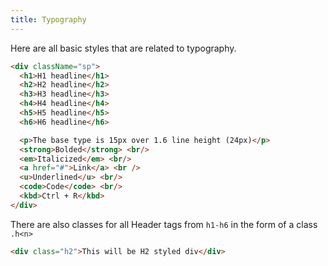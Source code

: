 ```yaml
---
title: Typography
---
```


Here are all basic styles that are related to typography.

```html live
<div className="sp">
  <h1>H1 headline</h1>
  <h2>H2 headline</h2>
  <h3>H3 headline</h3>
  <h4>H4 headline</h4>
  <h5>H5 headline</h5>
  <h6>H6 headline</h6>

  <p>The base type is 15px over 1.6 line height (24px)</p>
  <strong>Bolded</strong> <br/>
  <em>Italicized</em> <br/>
  <a href="#">Link</a> <br />
  <u>Underlined</u> <br/>
  <code>Code</code> <br/>
  <kbd>Ctrl + R</kbd>
</div>
```

There are also classes for all Header tags from `h1-h6` in the form of a class `.h<n>`

```html
<div class="h2">This will be H2 styled div</div>
```